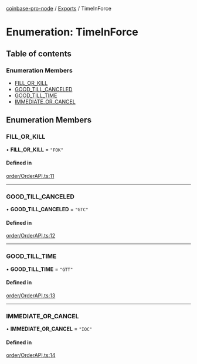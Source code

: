 [coinbase-pro-node](../README.md) / [Exports](../modules.md) / TimeInForce

# Enumeration: TimeInForce

## Table of contents

### Enumeration Members

- [FILL_OR_KILL](TimeInForce.md#fill_or_kill)
- [GOOD_TILL_CANCELED](TimeInForce.md#good_till_canceled)
- [GOOD_TILL_TIME](TimeInForce.md#good_till_time)
- [IMMEDIATE_OR_CANCEL](TimeInForce.md#immediate_or_cancel)

## Enumeration Members

### FILL_OR_KILL

• **FILL_OR_KILL** = `"FOK"`

#### Defined in

[order/OrderAPI.ts:11](https://github.com/bennycode/coinbase-pro-node/blob/01e6d53/src/order/OrderAPI.ts#L11)

---

### GOOD_TILL_CANCELED

• **GOOD_TILL_CANCELED** = `"GTC"`

#### Defined in

[order/OrderAPI.ts:12](https://github.com/bennycode/coinbase-pro-node/blob/01e6d53/src/order/OrderAPI.ts#L12)

---

### GOOD_TILL_TIME

• **GOOD_TILL_TIME** = `"GTT"`

#### Defined in

[order/OrderAPI.ts:13](https://github.com/bennycode/coinbase-pro-node/blob/01e6d53/src/order/OrderAPI.ts#L13)

---

### IMMEDIATE_OR_CANCEL

• **IMMEDIATE_OR_CANCEL** = `"IOC"`

#### Defined in

[order/OrderAPI.ts:14](https://github.com/bennycode/coinbase-pro-node/blob/01e6d53/src/order/OrderAPI.ts#L14)
